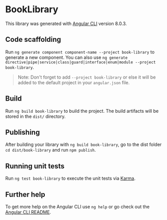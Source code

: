 # BookLibrary

This library was generated with [Angular CLI](https://github.com/angular/angular-cli) version 8.0.3.

## Code scaffolding

Run `ng generate component component-name --project book-library` to generate a new component. You can also use `ng generate directive|pipe|service|class|guard|interface|enum|module --project book-library`.
> Note: Don't forget to add `--project book-library` or else it will be added to the default project in your `angular.json` file. 

## Build

Run `ng build book-library` to build the project. The build artifacts will be stored in the `dist/` directory.

## Publishing

After building your library with `ng build book-library`, go to the dist folder `cd dist/book-library` and run `npm publish`.

## Running unit tests

Run `ng test book-library` to execute the unit tests via [Karma](https://karma-runner.github.io).

## Further help

To get more help on the Angular CLI use `ng help` or go check out the [Angular CLI README](https://github.com/angular/angular-cli/blob/master/README.md).
